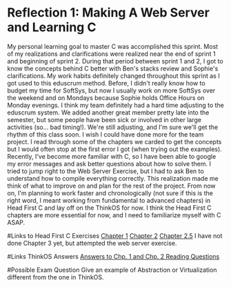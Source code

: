 # Reflection 1: Making A Web Server and Learning C
My personal learning goal to master C was accomplished this sprint. Most of my realizations and clarifications were realized near the end of sprint 1 and beginning of sprint 2. During that period between sprint 1 and 2, I got to know the concepts behind C better with Ben's stacks review and Sophie's clarifications.
My work habits definitely changed throughout this sprint as I got used to this eduscrum method. Before, I didn't really know how to budget my time for SoftSys, but now I usually work on more SoftSys over the weekend and on Mondays because Sophie holds Office Hours on Monday evenings. I think my team definitely had a hard time adjusting to the eduscrum system. We added another great member pretty late into the semester, but some people have been sick or involved in other large activities (so... bad timing!). We're still adjusting, and I'm sure we'll get the rhythm of this class soon.
I wish I could have done more for the team project. I read through some of the chapters we carded to get the concepts but I would often stop at the first error I got (when trying out the examples). Recently, I've become more familiar with C, so I have been able to google my error messages and ask better questions about how to solve them. I tried to jump right to the Web Server Exercise, but I had to ask Ben to understand how to compile everything correctly. This realization made me think of what to improve on and plan for the rest of the project.
From now on, I'm planning to work faster and chronologically (not sure if this is the right word, I meant working from fundamental to advanced chapters) in Head First C and lay off on the ThinkOS for now. I think the Head First C chapters are more essential for now, and I need to familiarize myself with C ASAP.  

#Links to Head First C Exercises
[Chapter 1](https://github.com/kuannie1/ExercisesInC/tree/master/exercises/ex01)
[Chapter 2](https://github.com/kuannie1/ExercisesInC/tree/master/exercises/ex02)
[Chapter 2.5](https://github.com/kuannie1/ExercisesInC/tree/master/exercises/ex02.5)
I have not done Chapter 3 yet, but attempted the web server exercise. 

#Links ThinkOS Answers
[Answers to Chp. 1 and Chp. 2 Reading Questions](https://github.com/kuannie1/ExercisesInC/blob/master/reading_questions/thinkos.md)

#Possible Exam Question
Give an example of Abstraction or Virtualization different from the one in ThinkOS. 